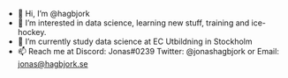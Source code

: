 - 👋 Hi, I’m @hagbjork
- 👀 I’m interested in data science, learning new stuff, training and ice-hockey.
- 🌱 I’m currently study data science at EC Utbildning in Stockholm
- 📫 Reach me at Discord: Jonas#0239 Twitter: @jonashagbjork or Email: jonas@hagbjork.se 
